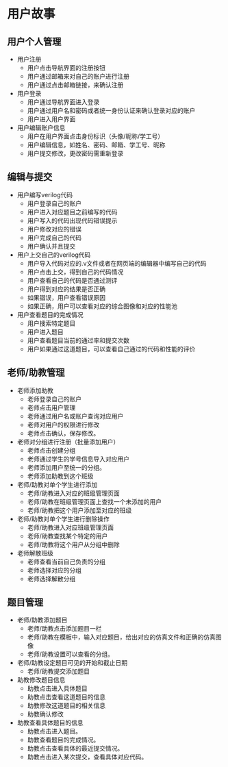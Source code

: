 # 用户故事

## 用户个人管理

- 用户注册
  - 用户点击导航界面的注册按钮
  - 用户通过邮箱来对自己的账户进行注册
  - 用户通过点击邮箱链接，来确认注册
- 用户登录
  - 用户通过导航界面进入登录
  - 用户通过用户名和密码或者统一身份认证来确认登录对应的账户
  - 用户进入用户界面
- 用户编辑账户信息
  - 用户在用户界面点击身份标识（头像/昵称/学工号）
  - 用户编辑信息，如姓名、密码、邮箱、学工号、昵称
  - 用户提交修改，更改密码需重新登录

## 编辑与提交

- 用户编写verilog代码
  - 用户登录自己的账户
  - 用户进入对应题目之前编写的代码
  - 用户写入的代码出现代码错误提示
  - 用户修改对应的错误
  - 用户完成自己的代码
  - 用户确认并且提交
- 用户上交自己的verilog代码
  - 用户导入代码对应的.v文件或者在网页端的编辑器中编写自己的代码
  - 用户点击上交，得到自己的代码情况
  - 用户查看自己的代码是否通过测评
  - 用户得到对应的结果是否正确
  - 如果错误，用户查看错误原因
  - 如果正确，用户可以查看对应的综合图像和对应的性能池
- 用户查看题目的完成情况
  - 用户搜索特定题目
  - 用户进入题目
  - 用户查看题目当前的通过率和提交次数
  - 用户如果通过这道题目，可以查看自己通过的代码和性能的评价

## 老师/助教管理

- 老师添加助教
  - 老师登录自己的账户
  - 老师点击用户管理
  - 老师通过用户名或账户查询对应用户
  - 老师对用户的权限进行修改
  - 老师点击确认，保存修改。
- 老师对分组进行注册（批量添加用户）
  - 老师点击创建分组
  - 老师通过学生的学号信息导入对应用户
  - 老师添加用户至统一的分组。
  - 老师添加助教到这个班级
- 老师/助教对单个学生进行添加
  - 老师/助教进入对应的班级管理页面
  - 老师/助教在班级管理页面上查找一个未添加的用户
  - 老师/助教把这个用户添加至对应的班级
- 老师/助教对单个学生进行删除操作
  - 老师/助教进入对应班级管理页面
  - 老师/助教查找某个特定的用户
  - 老师/助教将这个用户从分组中删除
- 老师解散班级
  - 老师查看当前自己负责的分组
  - 老师选择对应的分组
  - 老师选择解散分组

## 题目管理

- 老师/助教添加题目
  - 老师/助教点击添加题目一栏
  - 老师/助教在模板中，输入对应题目，给出对应的仿真文件和正确的仿真图像
  - 老师/助教设置可以查看的分组。
- 老师/助教设定题目可见的开始和截止日期
  - 老师/助教提交添加题目
- 助教修改题目信息
  - 助教点击进入具体题目
  - 助教点击查看这道题目的信息
  - 助教修改这道题目的相关信息
  - 助教确认修改
- 助教查看具体题目的信息
  - 助教点击进入题目。
  - 助教查看题目的完成情况。
  - 助教点击查看具体的最近提交情况。
  - 助教点击进入某次提交，查看具体对应代码。
